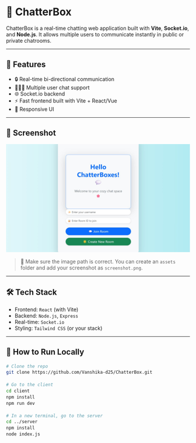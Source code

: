 # 💬 ChatterBox

ChatterBox is a real-time chatting web application built with **Vite**, **Socket.io**, and **Node.js**. It allows multiple users to communicate instantly in public or private chatrooms.

---

## 🚀 Features

- 🔒 Real-time bi-directional communication
- 🧑‍🤝‍🧑 Multiple user chat support
- 🌐 Socket.io backend
- ⚡ Fast frontend built with Vite + React/Vue
- 📱 Responsive UI

---

## 📸 Screenshot

![ChatterBox Screenshot](./assets/ChatterBox_img.jpg)

> 📌 Make sure the image path is correct. You can create an `assets` folder and add your screenshot as `screenshot.png`.

---

## 🛠️ Tech Stack

- Frontend: `React` (with Vite)
- Backend: `Node.js`, `Express`
- Real-time: `Socket.io`
- Styling: `Tailwind CSS` (or your stack)

---

## 🧪 How to Run Locally

```bash
# Clone the repo
git clone https://github.com/Vanshika-d25/ChatterBox.git

# Go to the client
cd client
npm install
npm run dev

# In a new terminal, go to the server
cd ../server
npm install
node index.js
